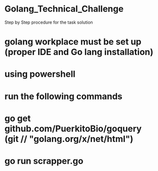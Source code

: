 # Golang_Technical_Challenge

Step by Step procedure for the task solution


# golang workplace must be set up (proper IDE and Go lang installation)
# using powershell
# run the following commands
# go get github.com/PuerkitoBio/goquery         (git // "golang.org/x/net/html")
# go run scrapper.go
